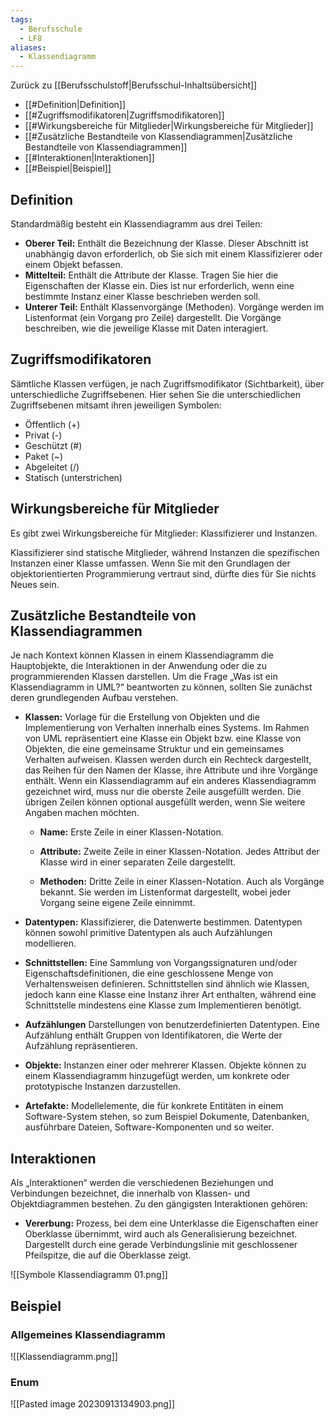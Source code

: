 ```yaml
---
tags:
  - Berufsschule
  - LF8
aliases:
  - Klassendiagramm
---
```

Zurück zu [[Berufsschulstoff|Berufsschul-Inhaltsübersicht]]

- [[#Definition|Definition]]
- [[#Zugriffsmodifikatoren|Zugriffsmodifikatoren]]
- [[#Wirkungsbereiche für Mitglieder|Wirkungsbereiche für Mitglieder]]
- [[#Zusätzliche Bestandteile von Klassendiagrammen|Zusätzliche Bestandteile von Klassendiagrammen]]
- [[#Interaktionen|Interaktionen]]
- [[#Beispiel|Beispiel]]

## Definition

 Standardmäßig besteht ein Klassendiagramm aus drei Teilen:
- **Oberer Teil:** Enthält die Bezeichnung der Klasse. Dieser Abschnitt ist unabhängig davon erforderlich, ob Sie sich mit einem Klassifizierer oder einem Objekt befassen.
- **Mittelteil:** Enthält die Attribute der Klasse. Tragen Sie hier die Eigenschaften der Klasse ein. Dies ist nur erforderlich, wenn eine bestimmte Instanz einer Klasse beschrieben werden soll.
 - **Unterer Teil:** Enthält Klassenvorgänge (Methoden). Vorgänge werden im Listenformat (ein Vorgang pro Zeile) dargestellt. Die Vorgänge beschreiben, wie die jeweilige Klasse mit Daten interagiert.
## Zugriffsmodifikatoren

Sämtliche Klassen verfügen, je nach Zugriffsmodifikator (Sichtbarkeit), über unterschiedliche Zugriffsebenen. Hier sehen Sie die unterschiedlichen Zugriffsebenen mitsamt ihren jeweiligen Symbolen:

- Öffentlich (+)
- Privat (-)
- Geschützt (#)
- Paket (~)
- Abgeleitet (/)
- Statisch (unterstrichen)

## Wirkungsbereiche für Mitglieder

Es gibt zwei Wirkungsbereiche für Mitglieder: Klassifizierer und Instanzen.

Klassifizierer sind statische Mitglieder, während Instanzen die spezifischen Instanzen einer Klasse umfassen. Wenn Sie mit den Grundlagen der objektorientierten Programmierung vertraut sind, dürfte dies für Sie nichts Neues sein.

## Zusätzliche Bestandteile von Klassendiagrammen

Je nach Kontext können Klassen in einem Klassendiagramm die Hauptobjekte, die Interaktionen in der Anwendung oder die zu programmierenden Klassen darstellen. Um die Frage „Was ist ein Klassendiagramm in UML?“ beantworten zu können, sollten Sie zunächst deren grundlegenden Aufbau verstehen.

- **Klassen:** Vorlage für die Erstellung von Objekten und die Implementierung von Verhalten innerhalb eines Systems. Im Rahmen von UML repräsentiert eine Klasse ein Objekt bzw. eine Klasse von Objekten, die eine gemeinsame Struktur und ein gemeinsames Verhalten aufweisen. Klassen werden durch ein Rechteck dargestellt, das Reihen für den Namen der Klasse, ihre Attribute und ihre Vorgänge enthält. Wenn ein Klassendiagramm auf ein anderes Klassendiagramm gezeichnet wird, muss nur die oberste Zeile ausgefüllt werden. Die übrigen Zeilen können optional ausgefüllt werden, wenn Sie weitere Angaben machen möchten.
    
    - **Name:** Erste Zeile in einer Klassen-Notation.
        
    - **Attribute:** Zweite Zeile in einer Klassen-Notation. Jedes Attribut der Klasse wird in einer separaten Zeile dargestellt.
        
    - **Methoden:** Dritte Zeile in einer Klassen-Notation. Auch als Vorgänge bekannt. Sie werden im Listenformat dargestellt, wobei jeder Vorgang seine eigene Zeile einnimmt.
    
- **Datentypen:** Klassifizierer, die Datenwerte bestimmen. Datentypen können sowohl primitive Datentypen als auch Aufzählungen modellieren.
    
- **Schnittstellen:** Eine Sammlung von Vorgangssignaturen und/oder Eigenschaftsdefinitionen, die eine geschlossene Menge von Verhaltensweisen definieren. Schnittstellen sind ähnlich wie Klassen, jedoch kann eine Klasse eine Instanz ihrer Art enthalten, während eine Schnittstelle mindestens eine Klasse zum Implementieren benötigt.
    
- **Aufzählungen** Darstellungen von benutzerdefinierten Datentypen. Eine Aufzählung enthält Gruppen von Identifikatoren, die Werte der Aufzählung repräsentieren.
    
- **Objekte:** Instanzen einer oder mehrerer Klassen. Objekte können zu einem Klassendiagramm hinzugefügt werden, um konkrete oder prototypische Instanzen darzustellen.
    
- **Artefakte:** Modellelemente, die für konkrete Entitäten in einem Software-System stehen, so zum Beispiel Dokumente, Datenbanken, ausführbare Dateien, Software-Komponenten und so weiter.
## Interaktionen

Als „Interaktionen“ werden die verschiedenen Beziehungen und Verbindungen bezeichnet, die innerhalb von Klassen- und Objektdiagrammen bestehen. Zu den gängigsten Interaktionen gehören:

- **Vererbung:** Prozess, bei dem eine Unterklasse die Eigenschaften einer Oberklasse übernimmt, wird auch als Generalisierung bezeichnet. Dargestellt durch eine gerade Verbindungslinie mit geschlossener Pfeilspitze, die auf die Oberklasse zeigt.

![[Symbole Klassendiagramm 01.png]]

## Beispiel

### Allgemeines Klassendiagramm

![[Klassendiagramm.png]]

### Enum

![[Pasted image 20230913134903.png]]